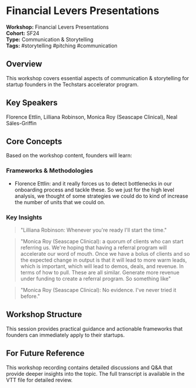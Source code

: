 # Financial Levers Presentations

**Workshop:** Financial Levers Presentations  
**Cohort:** SF24  
**Type:** Communication & Storytelling  
**Tags:** #storytelling #pitching #communication

## Overview

This workshop covers essential aspects of communication & storytelling for startup founders in the Techstars accelerator program.

## Key Speakers

Florence Ettlin, Lilliana Robinson, Monica Roy (Seascape Clinical), Neal Sáles-Griffin

## Core Concepts

Based on the workshop content, founders will learn:


### Frameworks & Methodologies

- Florence Ettlin: and it really forces us to detect bottlenecks in our onboarding process and tackle these. So we just for the high level analysis, we thought of some strategies we could do to kind of increase the number of units that we could on.

### Key Insights

> "Lilliana Robinson: Whenever you're ready I'll start the time."

> "Monica Roy (Seascape Clinical): a quorum of clients who can start referring us. We're hoping that having a referral program will accelerate our word of mouth. Once we have a bolus of clients and so the expected change in output is that it will lead to more warm leads, which is important, which will lead to demos, deals, and revenue. In terms of how to pull. These are all similar. Generate more revenue under funding to create a referral program. So something like"

> "Monica Roy (Seascape Clinical): No evidence. I've never tried it before."


## Workshop Structure

This session provides practical guidance and actionable frameworks that founders can immediately apply to their startups.

## For Future Reference

This workshop recording contains detailed discussions and Q&A that provide deeper insights into the topic. The full transcript is available in the VTT file for detailed review.

